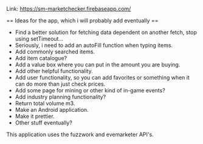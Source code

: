 Link: https://sm-marketchecker.firebaseapp.com/

== Ideas for the app, which i will probably add eventually ==
- Find a better solution for fetching data dependent on another fetch, stop using setTimeout...
- Seriously, i need to add an autoFill function when typing items.
- Add commonly searched items.
- Add item catalogue?
- Add a value box where you can put in the amount you are buying.
- Add other helpful functionality.
- Add user functionality, so you can add favorites or something when it can do more than just check prices.
- Add some page for mining or other kind of in-game events?
- Add industry planning functionality?
- Return total volume m3.
- Make an Android application.
- Make it prettier.
- Other stuff eventually?

This application uses the fuzzwork and evemarketer API's.